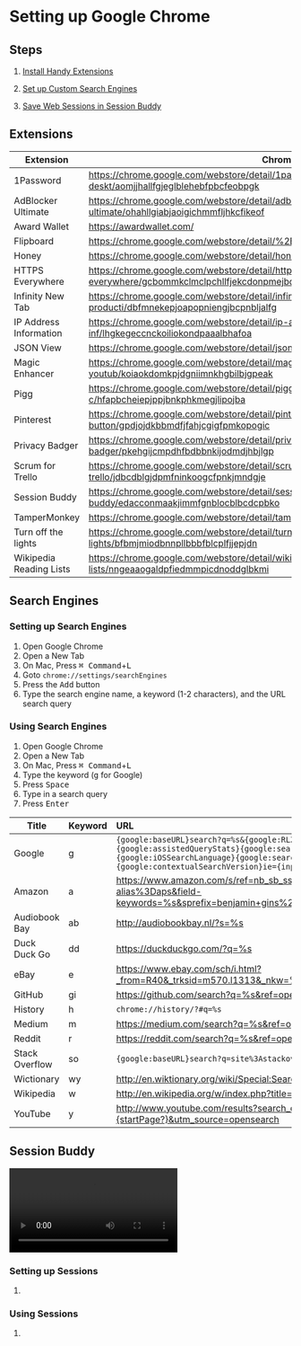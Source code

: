 # Setting up Google Chrome

## Steps

1. [Install Handy Extensions](#Extensions)

2. [Set up Custom Search Engines](#Search-Engines)

3. [Save Web Sessions in Session Buddy](#Session-Buddy)

## Extensions

| Extension               | Chrome Store                                                                                         |
| ----------------------- | ---------------------------------------------------------------------------------------------------- |
| 1Password               | https://chrome.google.com/webstore/detail/1password-extension-deskt/aomjjhallfgjeglblehebfpbcfeobpgk |
| AdBlocker Ultimate      | https://chrome.google.com/webstore/detail/adblocker-ultimate/ohahllgiabjaoigichmmfljhkcfikeof        |
| Award Wallet            | https://awardwallet.com/                                                                             |
| Flipboard               | https://chrome.google.com/webstore/detail/%2B-flip-it/fbmppankahdodchhioklnbcmohehhjoa               |
| Honey                   | https://chrome.google.com/webstore/detail/honey/bmnlcjabgnpnenekpadlanbbkooimhnj                     |
| HTTPS Everywhere        | https://chrome.google.com/webstore/detail/https-everywhere/gcbommkclmclpchllfjekcdonpmejbdp          |
| Infinity New Tab        | https://chrome.google.com/webstore/detail/infinity-new-tab-producti/dbfmnekepjoapopniengjbcpnbljalfg |
| IP Address Information  | https://chrome.google.com/webstore/detail/ip-address-and-domain-inf/lhgkegeccnckoiliokondpaaalbhafoa |
| JSON View               | https://chrome.google.com/webstore/detail/jsonview/chklaanhfefbnpoihckbnefhakgolnmc                  |
| Magic Enhancer          | https://chrome.google.com/webstore/detail/magic-enhancer-for-youtub/koiaokdomkpjdgniimnkhgbilbjgpeak |
| Pigg                    | https://chrome.google.com/webstore/detail/piggy-automatic-coupons-c/hfapbcheiepjppjbnkphkmegjlipojba |
| Pinterest               | https://chrome.google.com/webstore/detail/pinterest-save-button/gpdjojdkbbmdfjfahjcgigfpmkopogic     |
| Privacy Badger          | https://chrome.google.com/webstore/detail/privacy-badger/pkehgijcmpdhfbdbbnkijodmdjhbjlgp            |
| Scrum for Trello        | https://chrome.google.com/webstore/detail/scrum-for-trello/jdbcdblgjdpmfninkoogcfpnkjmndgje          |
| Session Buddy           | https://chrome.google.com/webstore/detail/session-buddy/edacconmaakjimmfgnblocblbcdcpbko             |
| TamperMonkey            | https://chrome.google.com/webstore/detail/tampermonkey/dhdgffkkebhmkfjojejmpbldmpobfkfo              |
| Turn off the lights     | https://chrome.google.com/webstore/detail/turn-off-the-lights/bfbmjmiodbnnpllbbbfblcplfjjepjdn       |
| Wikipedia Reading Lists | https://chrome.google.com/webstore/detail/wikipedia-reading-lists/nngeaaogaldpfiedmmpicdnoddglbkmi   |

## Search Engines

### Setting up Search Engines

1. Open Google Chrome
2. Open a New Tab
3. On Mac, Press <kbd>⌘ Command</kbd>+<kbd>L</kbd>
4. Goto `chrome://settings/searchEngines`
5. Press the <kbd>Add</kbd> button
6. Type the search engine name, a keyword (1-2 characters), and the URL search
   query

### Using Search Engines

1. Open Google Chrome
2. Open a New Tab
3. On Mac, Press <kbd>⌘ Command</kbd>+<kbd>L</kbd>
4. Type the keyword (<kbd>g</kbd> for Google)
5. Press <kbd>Space</kbd>
6. Type in a search query
7. Press <kbd>Enter</kbd>

| Title          | Keyword | URL                                                                                                                                                                                                                                                          |
| -------------- | ------- | :----------------------------------------------------------------------------------------------------------------------------------------------------------------------------------------------------------------------------------------------------------- |
| Google         | g       | `{google:baseURL}search?q=%s&{google:RLZ}{google:originalQueryForSuggestion}{google:assistedQueryStats}{google:searchFieldtrialParameter}{google:iOSSearchLanguage}{google:searchClient}{google:sourceId}{google:contextualSearchVersion}ie={inputEncoding}` |
| Amazon         | a       | https://www.amazon.com/s/ref=nb_sb_ss_i_1_13?url=search-alias%3Daps&field-keywords=%s&sprefix=benjamin+gins%2Caps%2C231&crid=3DSCJYPRWVA0M                                                                                                                   |
| Audiobook Bay  | ab      | http://audiobookbay.nl/?s=%s                                                                                                                                                                                                                                 |
| Duck Duck Go   | dd      | https://duckduckgo.com/?q=%s                                                                                                                                                                                                                                 |
| eBay           | e       | https://www.ebay.com/sch/i.html?_from=R40&_trksid=m570.l1313&_nkw=%s&_sacat=0                                                                                                                                                                                |
| GitHub         | gi      | https://github.com/search?q=%s&ref=opensearch                                                                                                                                                                                                                |
| History        | h       | `chrome://history/?#q=%s`                                                                                                                                                                                                                                    |
| Medium         | m       | https://medium.com/search?q=%s&ref=opensearch                                                                                                                                                                                                                |
| Reddit         | r       | https://reddit.com/search?q=%s&ref=opensearch                                                                                                                                                                                                                |
| Stack Overflow | so      | `{google:baseURL}search?q=site%3Astackoverflow.com+%s`                                                                                                                                                                                                       |
| Wictionary     | wy      | http://en.wiktionary.org/wiki/Special:Search?search=%s&go=Go                                                                                                                                                                                                 |
| Wikipedia      | w       | http://en.wikipedia.org/w/index.php?title=Special:Search&search=%s                                                                                                                                                                                           |
| YouTube        | y       | http://www.youtube.com/results?search_query=%s&page={startPage?}&utm_source=opensearch                                                                                                                                                                       |

## Session Buddy

![](https://i.imgur.com/FJ1tr8G.mp4)

### Setting up Sessions

1.

### Using Sessions

1.
